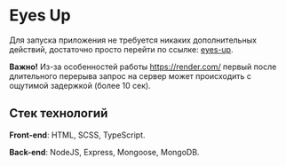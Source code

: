 # Eyes Up
Для запуска приложения не требуется никаких дополнительных действий, достаточно просто перейти по ссылке: [eyes-up](https://eyesup.netlify.app/).

**Важно!** Из-за особенностей работы https://render.com/ первый после длительного перерыва запрос на сервер может происходить с ощутимой задержкой (более 10 сек).

## Стек технологий
**Front-end**: HTML, SCSS, TypeScript.

**Back-end**: NodeJS, Express, Mongoose, MongoDB.
